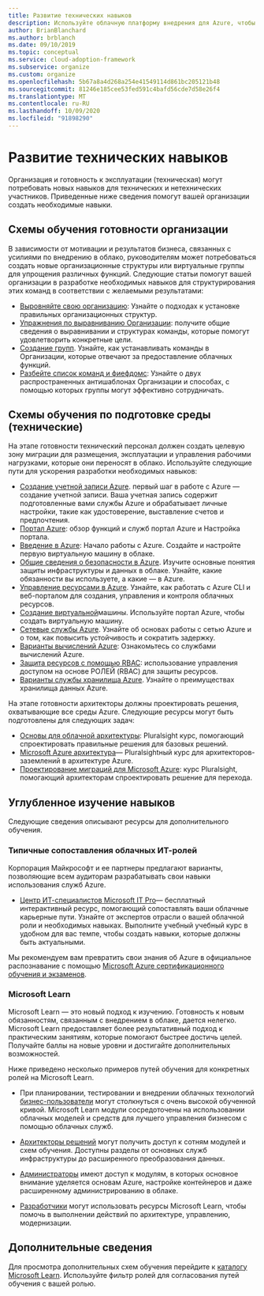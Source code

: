 ```yaml
---
title: Развитие технических навыков
description: Используйте облачную платформу внедрения для Azure, чтобы узнать, как помочь вашей организации в разработке необходимых навыков для структурирования команд в соответствии с желаемыми результатами.
author: BrianBlanchard
ms.author: brblanch
ms.date: 09/10/2019
ms.topic: conceptual
ms.service: cloud-adoption-framework
ms.subservice: organize
ms.custom: organize
ms.openlocfilehash: 5b67a8a4d268a254e41549114d861bc205121b48
ms.sourcegitcommit: 81246e185cee53fed591c4bafd56cde7d58e26f4
ms.translationtype: MT
ms.contentlocale: ru-RU
ms.lasthandoff: 10/09/2020
ms.locfileid: "91898290"
---
```

# <a name="build-technical-skills"></a>Развитие технических навыков

Организация и готовность к эксплуатации (техническая) могут потребовать новых навыков для технических и нетехнических участников. Приведенные ниже сведения помогут вашей организации создать необходимые навыки.

## <a name="organizational-readiness-learning-paths"></a>Схемы обучения готовности организации

В зависимости от мотивации и результатов бизнеса, связанных с усилиями по внедрению в облако, руководителям может потребоваться создать новые организационные структуры или виртуальные группы для упрощения различных функций. Следующие статьи помогут вашей организации в разработке необходимых навыков для структурирования этих команд в соответствии с желаемыми результатами:

- [Выровняйте свою организацию](../get-started/org-alignment.md): Узнайте о подходах к установке правильных организационных структур.
- [Упражнения по выравниванию Организации](./index.md): получите общие сведения о выравнивании и структурах команды, которые помогут удовлетворить конкретные цели.
- [Создание групп](../get-started/index.md#establish-teams). Узнайте, как устанавливать команды в Организации, которые отвечают за предоставление облачных функций.
- [Разбейте список команд и фиефдомс](./fiefdoms-silos.md): Узнайте о двух распространенных антишаблонах Организации и способах, с помощью которых группы могут эффективно сотрудничать.

## <a name="environmental-technical-readiness-learning-paths"></a>Схемы обучения по подготовке среды (технические)

На этапе готовности технический персонал должен создать целевую зону миграции для размещения, эксплуатации и управления рабочими нагрузками, которые они переносят в облако. Используйте следующие пути для ускорения разработки необходимых навыков:

- [Создание учетной записи Azure](/learn/modules/create-an-azure-account). первый шаг в работе с Azure — создание учетной записи. Ваша учетная запись содержит подготовленные вами службы Azure и обрабатывает личные настройки, такие как удостоверение, выставление счетов и предпочтения.
- [Портал Azure](/learn/modules/tour-azure-portal): обзор функций и служб портал Azure и Настройка портала.
- [Введение в Azure](/learn/modules/welcome-to-azure): Начало работы с Azure. Создайте и настройте первую виртуальную машину в облаке.
- [Общие сведения о безопасности в Azure](/learn/modules/intro-to-security-in-azure). Изучите основные понятия защиты инфраструктуры и данных в облаке. Узнайте, какие обязанности вы используете, а какие — в Azure.
- [Управление ресурсами в Azure](/learn/paths/manage-resources-in-azure). Узнайте, как работать с Azure CLI и веб-порталом для создания, управления и контроля облачных ресурсов.
- [Создание виртуальной](/learn/modules/create-windows-virtual-machine-in-azure)машины. Используйте портал Azure, чтобы создать виртуальную машину.
- [Сетевые службы Azure](/learn/modules/intro-to-azure-networking). Узнайте об основах работы с сетью Azure и о том, как повысить устойчивость и сократить задержку.
- [Варианты вычислений Azure](/learn/modules/intro-to-azure-compute): Ознакомьтесь со службами вычислений Azure.
- [Защита ресурсов с помощью RBAC](/learn/modules/secure-azure-resources-with-rbac): использование управления доступом на основе РОЛЕЙ (RBAC) для защиты ресурсов.
- [Варианты службы хранилища Azure](/learn/modules/intro-to-data-in-azure). Узнайте о преимуществах хранилища данных Azure.

На этапе готовности архитекторы должны проектировать решения, охватывающие все среды Azure. Следующие ресурсы могут быть подготовлены для следующих задач:

- [Основы для облачной архитектуры](https://www.pluralsight.com/courses/cloud-architecture-foundations): Pluralsight курс, помогающий спроектировать правильные решения для базовых решений.
- [Microsoft Azure архитектура](https://www.pluralsight.com/courses/cloud-architecture-foundations)— Pluralsightный курс для архитекторов-заземлений в архитектуре Azure.
- [Проектирование миграций для Microsoft Azure](https://www.pluralsight.com/courses/cloud-architecture-foundations): курс Pluralsight, помогающий архитекторам спроектировать решение для перехода.

## <a name="deeper-skills-exploration"></a>Углубленное изучение навыков

Следующие сведения описывают ресурсы для дополнительного обучения.

### <a name="typical-mappings-of-cloud-it-roles"></a>Типичные сопоставления облачных ИТ-ролей

Корпорация Майкрософт и ее партнеры предлагают варианты, позволяющие всем аудиторам разрабатывать свои навыки использования служб Azure.

- [Центр ИТ-специалистов Microsoft IT Pro](https://www.microsoft.com/itpro)— бесплатный интерактивный ресурс, помогающий сопоставлять ваши облачные карьерные пути. Узнайте от экспертов отрасли о вашей облачной роли и необходимых навыках. Выполните учебный учебный курс в удобном для вас темпе, чтобы создать навыки, которые должны быть актуальными.

Мы рекомендуем вам превратить свои знания об Azure в официальное распознавание с помощью [Microsoft Azure сертификационного обучения и экзаменов](https://www.microsoft.com/learning/certification-overview.aspx).

### <a name="microsoft-learn"></a>Microsoft Learn

Microsoft Learn — это новый подход к изучению. Готовность к новым обязанностям, связанным с внедрением в облаке, дается нелегко. Microsoft Learn предоставляет более результативный подход к практическим занятиям, которые помогают быстрее достичь целей. Получайте баллы на новые уровни и достигайте дополнительных возможностей.

Ниже приведено несколько примеров путей обучения для конкретных ролей на Microsoft Learn.

- При планировании, тестировании и внедрении облачных технологий [бизнес-пользователи](/learn/browse/?roles=business-user) могут столкнуться с очень высокой обученной кривой. Microsoft Learn модули сосредоточены на использовании облачных моделей и средств для лучшего управления бизнесом с помощью облачных служб.

- [Архитекторы решений](/learn/browse/?roles=solution-architect) могут получить доступ к сотням модулей и схем обучения. Доступны разделы от основных служб инфраструктуры до расширенного преобразования данных.

- [Администраторы](/learn/browse/?roles=administrator) имеют доступ к модулям, в которых основное внимание уделяется основам Azure, настройке контейнеров и даже расширенному администрированию в облаке.

- [Разработчики](/learn/browse/?roles=developer&term=infrastructure) могут использовать ресурсы Microsoft Learn, чтобы помочь в выполнении действий по архитектуре, управлению, модернизации.

## <a name="learn-more"></a>Дополнительные сведения

Для просмотра дополнительных схем обучения перейдите к [каталогу Microsoft Learn](/learn/browse). Используйте фильтр ролей для согласования путей обучения с вашей ролью.